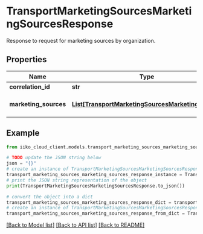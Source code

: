 # TransportMarketingSourcesMarketingSourcesResponse

Response to request for marketing sources by organization.

## Properties

Name | Type | Description | Notes
------------ | ------------- | ------------- | -------------
**correlation_id** | **str** |  | 
**marketing_sources** | [**List[TransportMarketingSourcesMarketingSource]**](TransportMarketingSourcesMarketingSource.md) | List of marketing sources. | 

## Example

```python
from iiko_cloud_client.models.transport_marketing_sources_marketing_sources_response import TransportMarketingSourcesMarketingSourcesResponse

# TODO update the JSON string below
json = "{}"
# create an instance of TransportMarketingSourcesMarketingSourcesResponse from a JSON string
transport_marketing_sources_marketing_sources_response_instance = TransportMarketingSourcesMarketingSourcesResponse.from_json(json)
# print the JSON string representation of the object
print(TransportMarketingSourcesMarketingSourcesResponse.to_json())

# convert the object into a dict
transport_marketing_sources_marketing_sources_response_dict = transport_marketing_sources_marketing_sources_response_instance.to_dict()
# create an instance of TransportMarketingSourcesMarketingSourcesResponse from a dict
transport_marketing_sources_marketing_sources_response_from_dict = TransportMarketingSourcesMarketingSourcesResponse.from_dict(transport_marketing_sources_marketing_sources_response_dict)
```
[[Back to Model list]](../README.md#documentation-for-models) [[Back to API list]](../README.md#documentation-for-api-endpoints) [[Back to README]](../README.md)


